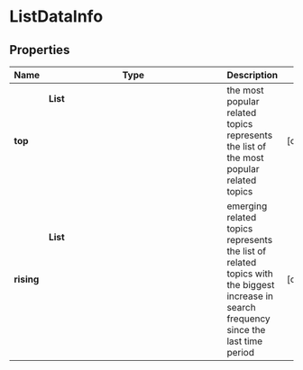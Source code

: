 # ListDataInfo


## Properties

| Name | Type | Description | Notes |
|------------ | ------------- | ------------- | -------------|
**top** | **List<Object>** | the most popular related topics<br>represents the list of the most popular related topics |[optional]|
**rising** | **List<Object>** | emerging related topics<br>represents the list of related topics with the biggest increase in search frequency since the last time period |[optional]|